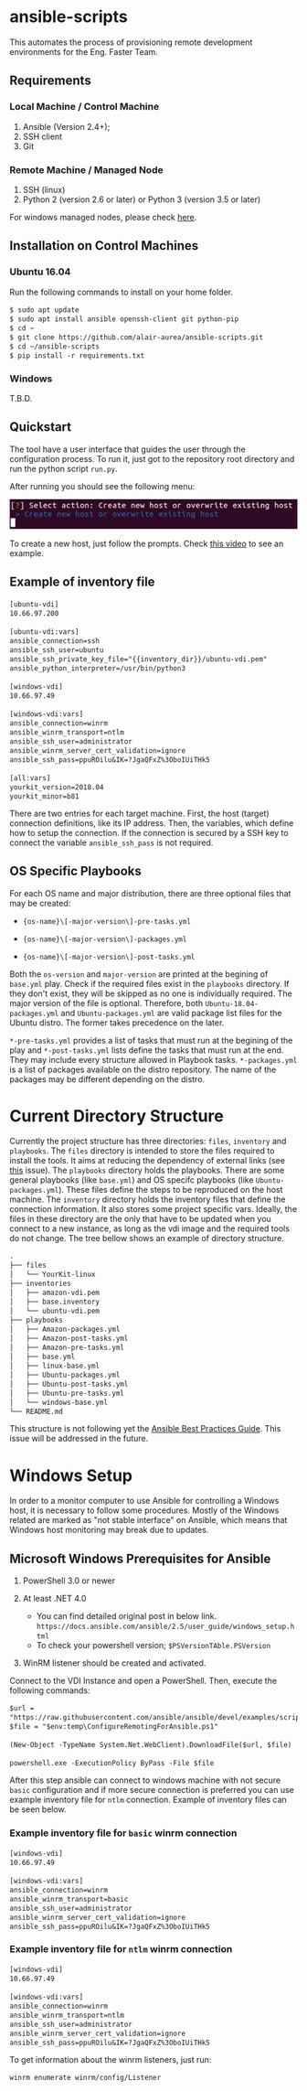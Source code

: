 # ansible-scripts

This automates the process of provisioning remote development environments for the Eng. Faster Team.

## Requirements

### Local Machine / Control Machine

1. Ansible (Version 2.4+);
1. SSH client
1. Git

### Remote Machine / Managed Node

1. SSH (linux)
1. Python 2 (version 2.6 or later) or Python 3 (version 3.5 or later)

For windows managed nodes, please check [here](#windows-setup).

## Installation on Control Machines

### Ubuntu 16.04

Run the following commands to install on your home folder.

```
$ sudo apt update
$ sudo apt install ansible openssh-client git python-pip
$ cd ~
$ git clone https://github.com/alair-aurea/ansible-scripts.git
$ cd ~/ansible-scripts
$ pip install -r requirements.txt
```
### Windows

T.B.D.

## Quickstart

The tool have a user interface that guides the user through the configuration process. To run it, just got to the repository root directory and run the python script `run.py`.

After running you should see the following menu:

![Create new Host Menu](figures/create_new_host.png)

To create a new host, just follow the prompts. Check [this video](https://drive.google.com/file/d/1x0DproJWjYGUw2YDN8bduKaJKpkL8VL_/view?usp=sharing) to see an example.

## Example of inventory file

```
[ubuntu-vdi]
10.66.97.200

[ubuntu-vdi:vars]
ansible_connection=ssh 
ansible_ssh_user=ubuntu
ansible_ssh_private_key_file="{{inventory_dir}}/ubuntu-vdi.pem"
ansible_python_interpreter=/usr/bin/python3

[windows-vdi]
10.66.97.49

[windows-vdi:vars]
ansible_connection=winrm 
ansible_winrm_transport=ntlm
ansible_ssh_user=administrator
ansible_winrm_server_cert_validation=ignore
ansible_ssh_pass=ppuROilu&IK=?JgaQFxZ%3OboIUiTHk5

[all:vars]
yourkit_version=2018.04
yourkit_minor=b81

```

There are two entries for each target machine. First, the host (target) connection definitions, like its IP address. Then, the variables, which
define how to setup the connection. If the connection is secured by a SSH key to connect the variable `ansible_ssh_pass` is not required.


## OS Specific Playbooks

For each OS name and major distribution, there are three optional files that may be created:

* `{os-name}\[-major-version\]-pre-tasks.yml`

* `{os-name}\[-major-version\]-packages.yml`

* `{os-name}\[-major-version\]-post-tasks.yml`

Both the `os-version` and `major-version` are printed at the begining of `base.yml` play. Check if the required files exist in the `playbooks` directory.
If they don't exist, they will be skipped as no one is individually required. The major version of the file is optional. Therefore, both 
`Ubuntu-18.04-packages.yml` and `Ubuntu-packages.yml` are valid package list files for the Ubuntu distro. The former takes precedence on the later. 

`*-pre-tasks.yml` provides a list of tasks that must run at the begining of the play and `*-post-tasks.yml` lists define the tasks that must run at the end. They
may include every structure allowed in Playbook tasks. `*-packages.yml` is a list of packages available on the distro repository. The name of the packages may
be different depending on the distro. 

# Current Directory Structure

Currently the project structure has three directories: `files`, `inventory` and `playbooks`. The `files` directory is intended to store the files required to install the tools. It aims at reducing the dependency of external links (see [this](https://github.com/alair-aurea/ansible-scripts/issues/2) issue). The `playbooks` directory holds the playbooks. There are some general playbooks (like `base.yml`) and OS specifc playbooks (like `Ubuntu-packages.yml`). These files define the steps to be reproduced on the host machine. The `inventory` directory holds the inventory files that define the connection information. It also stores some project specific vars. Ideally, the files in these directory are the only that have to be updated when you connect to a new instance, as long as the vdi image and the required tools do not change. The tree bellow shows an example of directory structure.

```
.
├── files
│   └── YourKit-linux
├── inventories
│   ├── amazon-vdi.pem
│   ├── base.inventory
│   └── ubuntu-vdi.pem
├── playbooks
│   ├── Amazon-packages.yml
│   ├── Amazon-post-tasks.yml
│   ├── Amazon-pre-tasks.yml
│   ├── base.yml
│   ├── linux-base.yml
│   ├── Ubuntu-packages.yml
│   ├── Ubuntu-post-tasks.yml
│   ├── Ubuntu-pre-tasks.yml
│   └── windows-base.yml
└── README.md
```

This structure is not following yet the [Ansible Best Practices Guide](https://docs.ansible.com/ansible/latest/user_guide/playbooks_best_practices.html). This issue will be addressed in the future.

# Windows Setup

In order to a monitor computer to use Ansible for controlling a Windows host, it is necessary to follow some procedures. Mostly of the Windows related
are marked as "not stable interface" on Ansible, which means that Windows host monitoring may break due to updates. 

## Microsoft Windows Prerequisites for Ansible
1) PowerShell 3.0 or newer
2) At least .NET 4.0

    * You can find detailed original post in below link.
      `https://docs.ansible.com/ansible/2.5/user_guide/windows_setup.html`
    * To check your powershell version; `$PSVersionTAble.PSVersion`

3) WinRM listener should be created and activated.

Connect to the VDI Instance and open a PowerShell. Then, execute the following commands:

```
$url = "https://raw.githubusercontent.com/ansible/ansible/devel/examples/scripts/ConfigureRemotingForAnsible.ps1"
$file = "$env:temp\ConfigureRemotingForAnsible.ps1"

(New-Object -TypeName System.Net.WebClient).DownloadFile($url, $file)

powershell.exe -ExecutionPolicy ByPass -File $file
```

After this step ansible can connect to windows machine with not secure `basic` configuration and if more secure connection is preferred you can use example inventory file for `ntlm` connection. Example of inventory files can be seen below.

### Example inventory file for `basic` winrm connection

```
[windows-vdi]
10.66.97.49

[windows-vdi:vars]
ansible_connection=winrm
ansible_winrm_transport=basic
ansible_ssh_user=administrator
ansible_winrm_server_cert_validation=ignore
ansible_ssh_pass=ppuROilu&IK=?JgaQFxZ%3OboIUiTHk5

```
### Example inventory file for `ntlm` winrm connection

```
[windows-vdi]
10.66.97.49

[windows-vdi:vars]
ansible_connection=winrm 
ansible_winrm_transport=ntlm
ansible_ssh_user=administrator
ansible_winrm_server_cert_validation=ignore
ansible_ssh_pass=ppuROilu&IK=?JgaQFxZ%3OboIUiTHk5

```
To get information about the winrm listeners, just run:

```
winrm enumerate winrm/config/Listener
```
